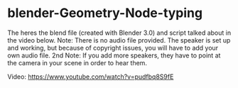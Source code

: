# blender-Geometry-Node-typing
The heres the blend file (created with Blender 3.0) and script talked about in the video below.
Note: There is no audio file provided. The speaker is set up and working, but because of copyright issues, you will have to add your own audio file.
2nd Note: If you add more speakers, they have to point at the camera in your scene in order to hear them.

Video:
https://www.youtube.com/watch?v=pudfbq8S9fE
